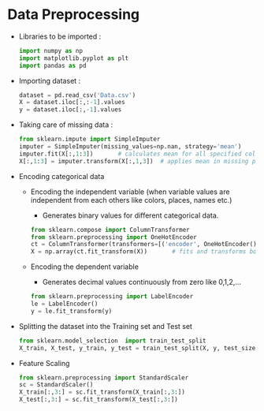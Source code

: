 # Data Preprocessing

- Libraries to be imported : 
	```py
	import numpy as np
	import matplotlib.pyplot as plt
	import pandas as pd
	```

- Importing dataset : 
	```py
	dataset = pd.read_csv('Data.csv')
	X = dataset.iloc[:,:-1].values
	y = dataset.iloc[:,-1].values
	```

- Taking care of missing data : 
	```py
	from sklearn.impute import SimpleImputer
	imputer = SimpleImputer(missing_values=np.nan, strategy='mean')
	imputer.fit(X[:,1:3])		# calculates mean for all specified columns
	X[:,1:3] = imputer.transform(X[:,1,3])	# applies mean in missing places
	```

- Encoding categorical data
	
	- Encoding the independent variable (when variable values are independent from each others like colors, places, names etc.)
		- Generates binary values for different categorical data.
		```py
		from sklearn.compose import ColumnTransformer
		from sklearn.preprocessing import OneHotEncoder
		ct = ColumnTransformer(transformers=[('encoder', OneHotEncoder(),[0])], remainder='passthrough')
		X = np.array(ct.fit_transform(X))		# fits and transforms both in one line
		```
	
	- Encoding the dependent variable
		- Generates decimal values continuously from zero like 0,1,2,...
		```py
		from sklearn.preprocessing import LabelEncoder
		le = LabelEncoder()
		y = le.fit_transform(y)
		```
	
- Splitting the dataset into the Training set and Test set
	```py
	from sklearn.model_selection  import train_test_split
	X_train, X_test, y_train, y_test = train_test_split(X, y, test_size=0.2, random_state=1)
	```

- Feature Scaling
	```py
	from sklearn.preprocessing import StandardScaler
	sc = StandardScaler()
	X_train[:,3:] = sc.fit_transform(X_train[:,3:])
	X_test[:,3:] = sc.fit_transform(X_test[:,3:])
	```